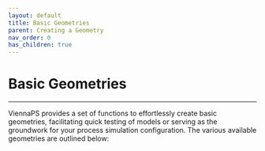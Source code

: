 ```yaml
---
layout: default
title: Basic Geometries
parent: Creating a Geometry
nav_order: 0
has_children: true
---
```


# Basic Geometries 

---

ViennaPS provides a set of functions to effortlessly create basic geometries, facilitating quick testing of models or serving as the groundwork for your process simulation configuration. The various available geometries are outlined below: